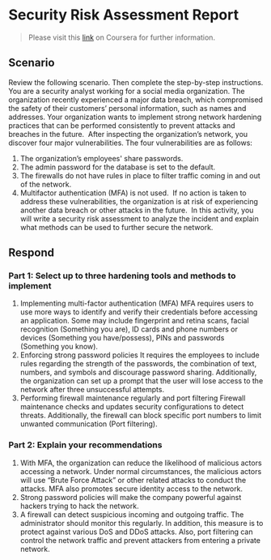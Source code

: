 # Security Risk Assessment Report 

> Please visit this [link](https://www.coursera.org/learn/networks-and-network-security?specialization=google-cybersecurity) on Coursera for further information. 

## Scenario 
Review the following scenario. Then complete the step-by-step instructions. <br>
You are a security analyst working for a social media organization. The organization recently experienced a major data breach, which compromised the safety of their customers’ personal information, such as names and addresses. Your organization wants to implement strong network hardening practices that can be performed consistently to prevent attacks and breaches in the future. 
After inspecting the organization’s network, you discover four major vulnerabilities. The four vulnerabilities are as follows:
1.	The organization’s employees' share passwords.
2.	The admin password for the database is set to the default.
3.	The firewalls do not have rules in place to filter traffic coming in and out of the network.
4.	Multifactor authentication (MFA) is not used. 
If no action is taken to address these vulnerabilities, the organization is at risk of experiencing another data breach or other attacks in the future. 
In this activity, you will write a security risk assessment to analyze the incident and explain what methods can be used to further secure the network.

## Respond
### Part 1: Select up to three hardening tools and methods to implement
1. Implementing multi-factor authentication (MFA)
MFA requires users to use more ways to identify and verify their credentials before accessing an application. Some may include fingerprint and retina scans, facial recognition (Something you are), ID cards and phone numbers or devices (Something you have/possess), PINs and passwords (Something you know).
2. Enforcing strong password policies
It requires the employees to include rules regarding the strength of the passwords, the combination of text, numbers, and symbols and discourage password sharing. Additionally, the organization can set up a prompt that the user will lose access to the network after three unsuccessful attempts.
3. Performing firewall maintenance regularly and port filtering
Firewall maintenance checks and updates security configurations to detect threats. Additionally, the firewall can block specific port numbers to limit unwanted communication (Port filtering).

### Part 2: Explain your recommendations
1. With MFA, the organization can reduce the likelihood of malicious actors accessing a network. Under normal circumstances, the malicious actors will use “Brute Force Attack” or other related attacks to conduct the attacks. MFA also promotes secure identity access to the network. 
2. Strong password policies will make the company powerful against hackers trying to hack the network. 
3. A firewall can detect suspicious incoming and outgoing traffic. The administrator should monitor this regularly. In addition, this measure is to protect against various DoS and DDoS attacks. Also, port filtering can control the network traffic and prevent attackers from entering a private network.
